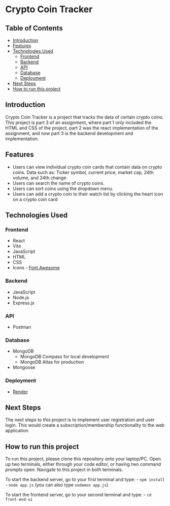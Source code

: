 # Crypto Coin Tracker

## Table of Contents

- [Introduction](#introduction)
- [Features](#features)
- [Technologies Used](#technologies-used)
  - [Frontend](#frontend)
  - [Backend](#backend)
  - [API](#api)
  - [Database](#database)
  - [Deployment](#deployment)
- [Next Steps](#next-steps)
- [How to run this project](#how-to-run-this-project)

## Introduction

Crypto Coin Tracker is a project that tracks the data of certain crypto coins. This project is part 3 of an assignment, where part 1 only included the HTML and CSS of the project, part 2 was the react implementation of the assignment, and now part 3 is the backend development and implementation.

## Features

- Users can view individual crypto coin cards that contain data on crypto coins. Data such as: Ticker symbol, current price, market cap, 24th volume, and 24th change
- Users can search the name of crypto coins.
- Users can sort coins using the dropdown menu.
- Users can add a crypto coin to their watch list by clicking the heart icon on a crypto coin card

## Technologies Used

### Frontend

- React
- Vite
- JavaScript
- HTML
- CSS
- Icons - [Font Awesome](https://fontawesome.com/docs/web/use-with/react/)

### Backend

- JavaScript
- Node.js
- Express.js

### API

- Postman

### Database

- MongoDB
  - MongoDB Compass for local development
  - MongoDB Atlas for production
- Mongoose

### Deployment

- [Render](https://render.com/)

## Next Steps

The next steps to this project is to implement user registration and user login. This would create a subscription/membership functionality to the web application

## How to run this project

To run this project, please clone this repository onto your laptop/PC. Open up two terminals, either through your code editor, or having two command prompts open. Navigate to this project in both terminals.

To start the backend server, go to your first terminal and type: - `npm install` - `node app.js` (you can also type `nodemon app.js`)

To start the frontend server, go to your second terminal and type: - `cd front-end-ui`
